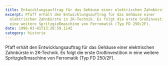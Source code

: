 ```yaml
---
title: Entwicklungsauftrag für das Gehäuse einer elektrischen Zahnbürste | 1996
excerpt: Pfaff erhält den Entwicklungsauftrag für das Gehäuse einer
  ­elektrischen Zahnbürste in 2K-Technik. Es folgt die erste Großinvestition in
  eine weitere Spritzgießmaschine von Ferromatik (Typ FD 250/2F).
date: 1996-03-01T13:20:59.114Z
category: historie
---
```

Pfaff erhält den Entwicklungsauftrag für das Gehäuse einer ­elektrischen Zahnbürste in 2K-Technik. Es folgt die erste Großinvestition in eine weitere Spritzgießmaschine von Ferromatik (Typ FD 250/2F).
